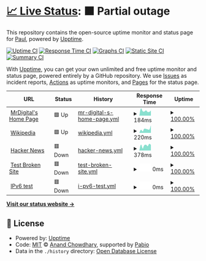# [📈 Live Status](https://github.mrdigital.net): <!--live status--> **🟧 Partial outage**

This repository contains the open-source uptime monitor and status page for [Paul](https://www.mrdigital.net), powered by [Upptime](https://github.com/upptime/upptime).

[![Uptime CI](https://github.com/mrdigital027/mrdpagestatus/workflows/Uptime%20CI/badge.svg)](https://github.com/mrdigital027/mrdpagestatus/actions?query=workflow%3A%22Uptime+CI%22)
[![Response Time CI](https://github.com/mrdigital027/mrdpagestatus/workflows/Response%20Time%20CI/badge.svg)](https://github.com/mrdigital027/mrdpagestatus/actions?query=workflow%3A%22Response+Time+CI%22)
[![Graphs CI](https://github.com/mrdigital027/mrdpagestatus/workflows/Graphs%20CI/badge.svg)](https://github.com/mrdigital027/mrdpagestatus/actions?query=workflow%3A%22Graphs+CI%22)
[![Static Site CI](https://github.com/mrdigital027/mrdpagestatus/workflows/Static%20Site%20CI/badge.svg)](https://github.com/mrdigital027/mrdpagestatus/actions?query=workflow%3A%22Static+Site+CI%22)
[![Summary CI](https://github.com/mrdigital027/mrdpagestatus/workflows/Summary%20CI/badge.svg)](https://github.com/mrdigital027/mrdpagestatus/actions?query=workflow%3A%22Summary+CI%22)

With [Upptime](https://upptime.js.org), you can get your own unlimited and free uptime monitor and status page, powered entirely by a GitHub repository. We use [Issues](https://github.com/mrdigital027/mrdpagestatus/issues) as incident reports, [Actions](https://github.com/mrdigital027/mrdpagestatus/actions) as uptime monitors, and [Pages](https://github.mrdigital.net) for the status page.

<!--start: status pages-->
<!-- This summary is generated by Upptime (https://github.com/upptime/upptime) -->
<!-- Do not edit this manually, your changes will be overwritten -->
<!-- prettier-ignore -->
| URL | Status | History | Response Time | Uptime |
| --- | ------ | ------- | ------------- | ------ |
| <img alt="" src="https://icons.duckduckgo.com/ip3/www.mrdigital.net.ico" height="13"> [MrDigital's Home Page](https://www.mrdigital.net) | 🟩 Up | [mr-digital-s-home-page.yml](https://github.com/mrdigital027/mrdpagestatus/commits/HEAD/history/mr-digital-s-home-page.yml) | <details><summary><img alt="Response time graph" src="./graphs/mr-digital-s-home-page/response-time-week.png" height="20"> 184ms</summary><br><a href="https://github.mrdigital.net/history/mr-digital-s-home-page"><img alt="Response time 179" src="https://img.shields.io/endpoint?url=https%3A%2F%2Fraw.githubusercontent.com%2Fmrdigital027%2Fmrdpagestatus%2FHEAD%2Fapi%2Fmr-digital-s-home-page%2Fresponse-time.json"></a><br><a href="https://github.mrdigital.net/history/mr-digital-s-home-page"><img alt="24-hour response time 194" src="https://img.shields.io/endpoint?url=https%3A%2F%2Fraw.githubusercontent.com%2Fmrdigital027%2Fmrdpagestatus%2FHEAD%2Fapi%2Fmr-digital-s-home-page%2Fresponse-time-day.json"></a><br><a href="https://github.mrdigital.net/history/mr-digital-s-home-page"><img alt="7-day response time 184" src="https://img.shields.io/endpoint?url=https%3A%2F%2Fraw.githubusercontent.com%2Fmrdigital027%2Fmrdpagestatus%2FHEAD%2Fapi%2Fmr-digital-s-home-page%2Fresponse-time-week.json"></a><br><a href="https://github.mrdigital.net/history/mr-digital-s-home-page"><img alt="30-day response time 175" src="https://img.shields.io/endpoint?url=https%3A%2F%2Fraw.githubusercontent.com%2Fmrdigital027%2Fmrdpagestatus%2FHEAD%2Fapi%2Fmr-digital-s-home-page%2Fresponse-time-month.json"></a><br><a href="https://github.mrdigital.net/history/mr-digital-s-home-page"><img alt="1-year response time 179" src="https://img.shields.io/endpoint?url=https%3A%2F%2Fraw.githubusercontent.com%2Fmrdigital027%2Fmrdpagestatus%2FHEAD%2Fapi%2Fmr-digital-s-home-page%2Fresponse-time-year.json"></a></details> | <details><summary><a href="https://github.mrdigital.net/history/mr-digital-s-home-page">100.00%</a></summary><a href="https://github.mrdigital.net/history/mr-digital-s-home-page"><img alt="All-time uptime 99.98%" src="https://img.shields.io/endpoint?url=https%3A%2F%2Fraw.githubusercontent.com%2Fmrdigital027%2Fmrdpagestatus%2FHEAD%2Fapi%2Fmr-digital-s-home-page%2Fuptime.json"></a><br><a href="https://github.mrdigital.net/history/mr-digital-s-home-page"><img alt="24-hour uptime 100.00%" src="https://img.shields.io/endpoint?url=https%3A%2F%2Fraw.githubusercontent.com%2Fmrdigital027%2Fmrdpagestatus%2FHEAD%2Fapi%2Fmr-digital-s-home-page%2Fuptime-day.json"></a><br><a href="https://github.mrdigital.net/history/mr-digital-s-home-page"><img alt="7-day uptime 100.00%" src="https://img.shields.io/endpoint?url=https%3A%2F%2Fraw.githubusercontent.com%2Fmrdigital027%2Fmrdpagestatus%2FHEAD%2Fapi%2Fmr-digital-s-home-page%2Fuptime-week.json"></a><br><a href="https://github.mrdigital.net/history/mr-digital-s-home-page"><img alt="30-day uptime 99.95%" src="https://img.shields.io/endpoint?url=https%3A%2F%2Fraw.githubusercontent.com%2Fmrdigital027%2Fmrdpagestatus%2FHEAD%2Fapi%2Fmr-digital-s-home-page%2Fuptime-month.json"></a><br><a href="https://github.mrdigital.net/history/mr-digital-s-home-page"><img alt="1-year uptime 99.98%" src="https://img.shields.io/endpoint?url=https%3A%2F%2Fraw.githubusercontent.com%2Fmrdigital027%2Fmrdpagestatus%2FHEAD%2Fapi%2Fmr-digital-s-home-page%2Fuptime-year.json"></a></details>
| <img alt="" src="https://icons.duckduckgo.com/ip3/en.wikipedia.org.ico" height="13"> [Wikipedia](https://en.wikipedia.org) | 🟩 Up | [wikipedia.yml](https://github.com/mrdigital027/mrdpagestatus/commits/HEAD/history/wikipedia.yml) | <details><summary><img alt="Response time graph" src="./graphs/wikipedia/response-time-week.png" height="20"> 220ms</summary><br><a href="https://github.mrdigital.net/history/wikipedia"><img alt="Response time 249" src="https://img.shields.io/endpoint?url=https%3A%2F%2Fraw.githubusercontent.com%2Fmrdigital027%2Fmrdpagestatus%2FHEAD%2Fapi%2Fwikipedia%2Fresponse-time.json"></a><br><a href="https://github.mrdigital.net/history/wikipedia"><img alt="24-hour response time 430" src="https://img.shields.io/endpoint?url=https%3A%2F%2Fraw.githubusercontent.com%2Fmrdigital027%2Fmrdpagestatus%2FHEAD%2Fapi%2Fwikipedia%2Fresponse-time-day.json"></a><br><a href="https://github.mrdigital.net/history/wikipedia"><img alt="7-day response time 220" src="https://img.shields.io/endpoint?url=https%3A%2F%2Fraw.githubusercontent.com%2Fmrdigital027%2Fmrdpagestatus%2FHEAD%2Fapi%2Fwikipedia%2Fresponse-time-week.json"></a><br><a href="https://github.mrdigital.net/history/wikipedia"><img alt="30-day response time 251" src="https://img.shields.io/endpoint?url=https%3A%2F%2Fraw.githubusercontent.com%2Fmrdigital027%2Fmrdpagestatus%2FHEAD%2Fapi%2Fwikipedia%2Fresponse-time-month.json"></a><br><a href="https://github.mrdigital.net/history/wikipedia"><img alt="1-year response time 249" src="https://img.shields.io/endpoint?url=https%3A%2F%2Fraw.githubusercontent.com%2Fmrdigital027%2Fmrdpagestatus%2FHEAD%2Fapi%2Fwikipedia%2Fresponse-time-year.json"></a></details> | <details><summary><a href="https://github.mrdigital.net/history/wikipedia">100.00%</a></summary><a href="https://github.mrdigital.net/history/wikipedia"><img alt="All-time uptime 100.00%" src="https://img.shields.io/endpoint?url=https%3A%2F%2Fraw.githubusercontent.com%2Fmrdigital027%2Fmrdpagestatus%2FHEAD%2Fapi%2Fwikipedia%2Fuptime.json"></a><br><a href="https://github.mrdigital.net/history/wikipedia"><img alt="24-hour uptime 100.00%" src="https://img.shields.io/endpoint?url=https%3A%2F%2Fraw.githubusercontent.com%2Fmrdigital027%2Fmrdpagestatus%2FHEAD%2Fapi%2Fwikipedia%2Fuptime-day.json"></a><br><a href="https://github.mrdigital.net/history/wikipedia"><img alt="7-day uptime 100.00%" src="https://img.shields.io/endpoint?url=https%3A%2F%2Fraw.githubusercontent.com%2Fmrdigital027%2Fmrdpagestatus%2FHEAD%2Fapi%2Fwikipedia%2Fuptime-week.json"></a><br><a href="https://github.mrdigital.net/history/wikipedia"><img alt="30-day uptime 100.00%" src="https://img.shields.io/endpoint?url=https%3A%2F%2Fraw.githubusercontent.com%2Fmrdigital027%2Fmrdpagestatus%2FHEAD%2Fapi%2Fwikipedia%2Fuptime-month.json"></a><br><a href="https://github.mrdigital.net/history/wikipedia"><img alt="1-year uptime 100.00%" src="https://img.shields.io/endpoint?url=https%3A%2F%2Fraw.githubusercontent.com%2Fmrdigital027%2Fmrdpagestatus%2FHEAD%2Fapi%2Fwikipedia%2Fuptime-year.json"></a></details>
| <img alt="" src="https://icons.duckduckgo.com/ip3/news.ycombinator.com.ico" height="13"> [Hacker News](https://news.ycombinator.com) | 🟥 Down | [hacker-news.yml](https://github.com/mrdigital027/mrdpagestatus/commits/HEAD/history/hacker-news.yml) | <details><summary><img alt="Response time graph" src="./graphs/hacker-news/response-time-week.png" height="20"> 378ms</summary><br><a href="https://github.mrdigital.net/history/hacker-news"><img alt="Response time 355" src="https://img.shields.io/endpoint?url=https%3A%2F%2Fraw.githubusercontent.com%2Fmrdigital027%2Fmrdpagestatus%2FHEAD%2Fapi%2Fhacker-news%2Fresponse-time.json"></a><br><a href="https://github.mrdigital.net/history/hacker-news"><img alt="24-hour response time 368" src="https://img.shields.io/endpoint?url=https%3A%2F%2Fraw.githubusercontent.com%2Fmrdigital027%2Fmrdpagestatus%2FHEAD%2Fapi%2Fhacker-news%2Fresponse-time-day.json"></a><br><a href="https://github.mrdigital.net/history/hacker-news"><img alt="7-day response time 378" src="https://img.shields.io/endpoint?url=https%3A%2F%2Fraw.githubusercontent.com%2Fmrdigital027%2Fmrdpagestatus%2FHEAD%2Fapi%2Fhacker-news%2Fresponse-time-week.json"></a><br><a href="https://github.mrdigital.net/history/hacker-news"><img alt="30-day response time 350" src="https://img.shields.io/endpoint?url=https%3A%2F%2Fraw.githubusercontent.com%2Fmrdigital027%2Fmrdpagestatus%2FHEAD%2Fapi%2Fhacker-news%2Fresponse-time-month.json"></a><br><a href="https://github.mrdigital.net/history/hacker-news"><img alt="1-year response time 355" src="https://img.shields.io/endpoint?url=https%3A%2F%2Fraw.githubusercontent.com%2Fmrdigital027%2Fmrdpagestatus%2FHEAD%2Fapi%2Fhacker-news%2Fresponse-time-year.json"></a></details> | <details><summary><a href="https://github.mrdigital.net/history/hacker-news">100.00%</a></summary><a href="https://github.mrdigital.net/history/hacker-news"><img alt="All-time uptime 100.00%" src="https://img.shields.io/endpoint?url=https%3A%2F%2Fraw.githubusercontent.com%2Fmrdigital027%2Fmrdpagestatus%2FHEAD%2Fapi%2Fhacker-news%2Fuptime.json"></a><br><a href="https://github.mrdigital.net/history/hacker-news"><img alt="24-hour uptime 100.00%" src="https://img.shields.io/endpoint?url=https%3A%2F%2Fraw.githubusercontent.com%2Fmrdigital027%2Fmrdpagestatus%2FHEAD%2Fapi%2Fhacker-news%2Fuptime-day.json"></a><br><a href="https://github.mrdigital.net/history/hacker-news"><img alt="7-day uptime 100.00%" src="https://img.shields.io/endpoint?url=https%3A%2F%2Fraw.githubusercontent.com%2Fmrdigital027%2Fmrdpagestatus%2FHEAD%2Fapi%2Fhacker-news%2Fuptime-week.json"></a><br><a href="https://github.mrdigital.net/history/hacker-news"><img alt="30-day uptime 100.00%" src="https://img.shields.io/endpoint?url=https%3A%2F%2Fraw.githubusercontent.com%2Fmrdigital027%2Fmrdpagestatus%2FHEAD%2Fapi%2Fhacker-news%2Fuptime-month.json"></a><br><a href="https://github.mrdigital.net/history/hacker-news"><img alt="1-year uptime 100.00%" src="https://img.shields.io/endpoint?url=https%3A%2F%2Fraw.githubusercontent.com%2Fmrdigital027%2Fmrdpagestatus%2FHEAD%2Fapi%2Fhacker-news%2Fuptime-year.json"></a></details>
| <img alt="" src="https://icons.duckduckgo.com/ip3/thissitedoesnotexist.koj.co.ico" height="13"> [Test Broken Site](https://thissitedoesnotexist.koj.co) | 🟥 Down | [test-broken-site.yml](https://github.com/mrdigital027/mrdpagestatus/commits/HEAD/history/test-broken-site.yml) | <details><summary><img alt="Response time graph" src="./graphs/test-broken-site/response-time-week.png" height="20"> 0ms</summary><br><a href="https://github.mrdigital.net/history/test-broken-site"><img alt="Response time 0" src="https://img.shields.io/endpoint?url=https%3A%2F%2Fraw.githubusercontent.com%2Fmrdigital027%2Fmrdpagestatus%2FHEAD%2Fapi%2Ftest-broken-site%2Fresponse-time.json"></a><br><a href="https://github.mrdigital.net/history/test-broken-site"><img alt="24-hour response time 0" src="https://img.shields.io/endpoint?url=https%3A%2F%2Fraw.githubusercontent.com%2Fmrdigital027%2Fmrdpagestatus%2FHEAD%2Fapi%2Ftest-broken-site%2Fresponse-time-day.json"></a><br><a href="https://github.mrdigital.net/history/test-broken-site"><img alt="7-day response time 0" src="https://img.shields.io/endpoint?url=https%3A%2F%2Fraw.githubusercontent.com%2Fmrdigital027%2Fmrdpagestatus%2FHEAD%2Fapi%2Ftest-broken-site%2Fresponse-time-week.json"></a><br><a href="https://github.mrdigital.net/history/test-broken-site"><img alt="30-day response time 0" src="https://img.shields.io/endpoint?url=https%3A%2F%2Fraw.githubusercontent.com%2Fmrdigital027%2Fmrdpagestatus%2FHEAD%2Fapi%2Ftest-broken-site%2Fresponse-time-month.json"></a><br><a href="https://github.mrdigital.net/history/test-broken-site"><img alt="1-year response time 0" src="https://img.shields.io/endpoint?url=https%3A%2F%2Fraw.githubusercontent.com%2Fmrdigital027%2Fmrdpagestatus%2FHEAD%2Fapi%2Ftest-broken-site%2Fresponse-time-year.json"></a></details> | <details><summary><a href="https://github.mrdigital.net/history/test-broken-site">100.00%</a></summary><a href="https://github.mrdigital.net/history/test-broken-site"><img alt="All-time uptime 100.00%" src="https://img.shields.io/endpoint?url=https%3A%2F%2Fraw.githubusercontent.com%2Fmrdigital027%2Fmrdpagestatus%2FHEAD%2Fapi%2Ftest-broken-site%2Fuptime.json"></a><br><a href="https://github.mrdigital.net/history/test-broken-site"><img alt="24-hour uptime 100.00%" src="https://img.shields.io/endpoint?url=https%3A%2F%2Fraw.githubusercontent.com%2Fmrdigital027%2Fmrdpagestatus%2FHEAD%2Fapi%2Ftest-broken-site%2Fuptime-day.json"></a><br><a href="https://github.mrdigital.net/history/test-broken-site"><img alt="7-day uptime 100.00%" src="https://img.shields.io/endpoint?url=https%3A%2F%2Fraw.githubusercontent.com%2Fmrdigital027%2Fmrdpagestatus%2FHEAD%2Fapi%2Ftest-broken-site%2Fuptime-week.json"></a><br><a href="https://github.mrdigital.net/history/test-broken-site"><img alt="30-day uptime 100.00%" src="https://img.shields.io/endpoint?url=https%3A%2F%2Fraw.githubusercontent.com%2Fmrdigital027%2Fmrdpagestatus%2FHEAD%2Fapi%2Ftest-broken-site%2Fuptime-month.json"></a><br><a href="https://github.mrdigital.net/history/test-broken-site"><img alt="1-year uptime 100.00%" src="https://img.shields.io/endpoint?url=https%3A%2F%2Fraw.githubusercontent.com%2Fmrdigital027%2Fmrdpagestatus%2FHEAD%2Fapi%2Ftest-broken-site%2Fuptime-year.json"></a></details>
| <img alt="" src="https://icons.duckduckgo.com/ip3/null.ico" height="13"> [IPv6 test](forwardemail.net) | 🟥 Down | [i-pv6-test.yml](https://github.com/mrdigital027/mrdpagestatus/commits/HEAD/history/i-pv6-test.yml) | <details><summary><img alt="Response time graph" src="./graphs/i-pv6-test/response-time-week.png" height="20"> 0ms</summary><br><a href="https://github.mrdigital.net/history/i-pv6-test"><img alt="Response time 0" src="https://img.shields.io/endpoint?url=https%3A%2F%2Fraw.githubusercontent.com%2Fmrdigital027%2Fmrdpagestatus%2FHEAD%2Fapi%2Fi-pv6-test%2Fresponse-time.json"></a><br><a href="https://github.mrdigital.net/history/i-pv6-test"><img alt="24-hour response time 0" src="https://img.shields.io/endpoint?url=https%3A%2F%2Fraw.githubusercontent.com%2Fmrdigital027%2Fmrdpagestatus%2FHEAD%2Fapi%2Fi-pv6-test%2Fresponse-time-day.json"></a><br><a href="https://github.mrdigital.net/history/i-pv6-test"><img alt="7-day response time 0" src="https://img.shields.io/endpoint?url=https%3A%2F%2Fraw.githubusercontent.com%2Fmrdigital027%2Fmrdpagestatus%2FHEAD%2Fapi%2Fi-pv6-test%2Fresponse-time-week.json"></a><br><a href="https://github.mrdigital.net/history/i-pv6-test"><img alt="30-day response time 0" src="https://img.shields.io/endpoint?url=https%3A%2F%2Fraw.githubusercontent.com%2Fmrdigital027%2Fmrdpagestatus%2FHEAD%2Fapi%2Fi-pv6-test%2Fresponse-time-month.json"></a><br><a href="https://github.mrdigital.net/history/i-pv6-test"><img alt="1-year response time 0" src="https://img.shields.io/endpoint?url=https%3A%2F%2Fraw.githubusercontent.com%2Fmrdigital027%2Fmrdpagestatus%2FHEAD%2Fapi%2Fi-pv6-test%2Fresponse-time-year.json"></a></details> | <details><summary><a href="https://github.mrdigital.net/history/i-pv6-test">100.00%</a></summary><a href="https://github.mrdigital.net/history/i-pv6-test"><img alt="All-time uptime 100.00%" src="https://img.shields.io/endpoint?url=https%3A%2F%2Fraw.githubusercontent.com%2Fmrdigital027%2Fmrdpagestatus%2FHEAD%2Fapi%2Fi-pv6-test%2Fuptime.json"></a><br><a href="https://github.mrdigital.net/history/i-pv6-test"><img alt="24-hour uptime 100.00%" src="https://img.shields.io/endpoint?url=https%3A%2F%2Fraw.githubusercontent.com%2Fmrdigital027%2Fmrdpagestatus%2FHEAD%2Fapi%2Fi-pv6-test%2Fuptime-day.json"></a><br><a href="https://github.mrdigital.net/history/i-pv6-test"><img alt="7-day uptime 100.00%" src="https://img.shields.io/endpoint?url=https%3A%2F%2Fraw.githubusercontent.com%2Fmrdigital027%2Fmrdpagestatus%2FHEAD%2Fapi%2Fi-pv6-test%2Fuptime-week.json"></a><br><a href="https://github.mrdigital.net/history/i-pv6-test"><img alt="30-day uptime 100.00%" src="https://img.shields.io/endpoint?url=https%3A%2F%2Fraw.githubusercontent.com%2Fmrdigital027%2Fmrdpagestatus%2FHEAD%2Fapi%2Fi-pv6-test%2Fuptime-month.json"></a><br><a href="https://github.mrdigital.net/history/i-pv6-test"><img alt="1-year uptime 100.00%" src="https://img.shields.io/endpoint?url=https%3A%2F%2Fraw.githubusercontent.com%2Fmrdigital027%2Fmrdpagestatus%2FHEAD%2Fapi%2Fi-pv6-test%2Fuptime-year.json"></a></details>

<!--end: status pages-->

[**Visit our status website →**](https://github.mrdigital.net)

## 📄 License

- Powered by: [Upptime](https://github.com/upptime/upptime)
- Code: [MIT](./LICENSE) © [Anand Chowdhary](https://anandchowdhary.com), supported by [Pabio](https://pabio.com)
- Data in the `./history` directory: [Open Database License](https://opendatacommons.org/licenses/odbl/1-0/)
